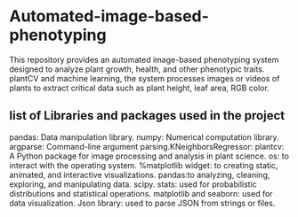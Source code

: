 # Automated-image-based-phenotyping
This repository provides an automated image-based phenotyping system designed to analyze plant growth, health, and other phenotypic traits. plantCV and machine learning, the system processes images or videos of plants to extract critical data such as plant height, leaf area, RGB color.

## list of Libraries and packages used in the project
pandas: Data manipulation library. numpy: Numerical computation library. argparse: Command-line argument parsing.KNeighborsRegressor: plantcv: A Python package for image processing and analysis in plant science. os: to interact with the operating system. %matplotlib widget: to creating static, animated, and interactive visualizations. pandas:to analyzing, cleaning, exploring, and manipulating data. scipy. stats: used for probabilistic distributions and statistical operations. matplotlib and seaborn: used for data visualization. Json library: used to parse JSON from strings or files.
